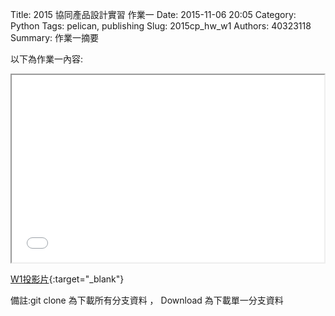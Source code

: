 Title: 2015 協同產品設計實習 作業一
Date: 2015-11-06 20:05
Category: Python
Tags: pelican, publishing
Slug: 2015cp_hw_w1
Authors: 40323118
Summary: 作業一摘要

以下為作業一內容:

<iframe src="40323121_cp_w1_p.html" width="500" height="300"></iframe>

[W1投影片](40323121_cp_w1_p.html){:target="_blank"}

備註:git clone 為下載所有分支資料 ， Download 為下載單一分支資料










